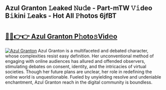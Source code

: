 ## Azul Granton 𝙻eaked 𝙽u𝚍e - Part-mTW 𝚅𝚒deo B𝚒kini 𝙻eaks - Hot All 𝙿hotos 6jfBT

# <h2><a href="http://ld1e4nx.urlbe.top/?page=Azul+Granton">🔗🔗👉👉 Azul Granton P𝚑oto𝚜Vid𝚎o</a></h2>

[![Azul Granton](https://i.imgur.com/eBuTRDB.gif)](http://ld1e4nx.urlbe.top/?page=Azul+Granton)
Azul Granton is a multifaceted and debated character, whose complexities resist easy definition. Her unconventional method of engaging with online audiences has allured and offended observers, stimulating debates on consent, identity, and the intricacies of virtual societies. Though her future plans are unclear, her role in redefining the online world is unquestionable. Fueled by unyielding resolve and undeniable enchantment, Azul Granton reach in the digital community is boundless.
